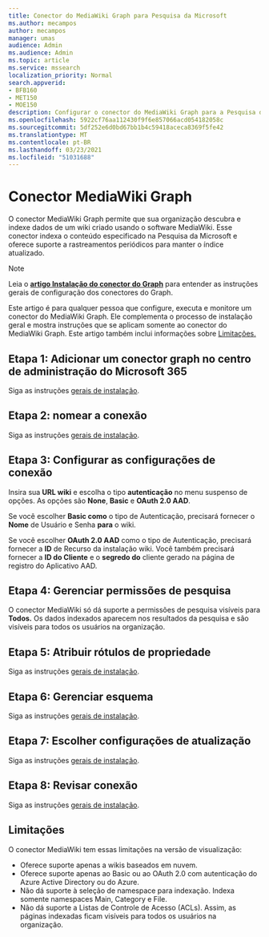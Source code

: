 ```yaml
---
title: Conector do MediaWiki Graph para Pesquisa da Microsoft
ms.author: mecampos
author: mecampos
manager: umas
audience: Admin
ms.audience: Admin
ms.topic: article
ms.service: mssearch
localization_priority: Normal
search.appverid:
- BFB160
- MET150
- MOE150
description: Configurar o conector do MediaWiki Graph para a Pesquisa da Microsoft
ms.openlocfilehash: 5922cf76aa112430f9f6e857066acd054182058c
ms.sourcegitcommit: 5df252e6d0bd67bb1b4c59418aceca8369f5fe42
ms.translationtype: MT
ms.contentlocale: pt-BR
ms.lasthandoff: 03/23/2021
ms.locfileid: "51031688"
---
```

<!---Previous ms.author: monaray --->

# <a name="mediawiki-graph-connector"></a>Conector MediaWiki Graph

O conector MediaWiki Graph permite que sua organização descubra e indexe dados de um wiki criado usando o software MediaWiki. Esse conector indexa o conteúdo especificado na Pesquisa da Microsoft e oferece suporte a rastreamentos periódicos para manter o índice atualizado.

> [!NOTE]
> Leia o [**artigo Instalação do conector do Graph**](configure-connector.md) para entender as instruções gerais de configuração dos conectores do Graph.

Este artigo é para qualquer pessoa que configure, executa e monitore um conector do MediaWiki Graph. Ele complementa o processo de instalação geral e mostra instruções que se aplicam somente ao conector do MediaWiki Graph. Este artigo também inclui informações sobre [Limitações.](#limitations)

<!---## Before you get started-->

<!---Insert "Before you get started" recommendations for this data source-->

## <a name="step-1-add-a-graph-connector-in-the-microsoft-365-admin-center"></a>Etapa 1: Adicionar um conector graph no centro de administração do Microsoft 365

Siga as instruções [gerais de instalação](./configure-connector.md).
<!---If the above phrase does not apply, delete it and insert specific details for your data source that are different from general setup instructions.-->

## <a name="step-2-name-the-connection"></a>Etapa 2: nomear a conexão

Siga as instruções [gerais de instalação](./configure-connector.md).
<!---If the above phrase does not apply, delete it and insert specific details for your data source that are different from general setup instructions.-->

## <a name="step-3-configure-the-connection-settings"></a>Etapa 3: Configurar as configurações de conexão

Insira sua **URL wiki** e escolha o tipo **autenticação** no menu suspenso de opções. As opções são **None**, **Basic** e **OAuth 2.0 AAD**.

Se você escolher **Basic como** o tipo de Autenticação, precisará fornecer o **Nome** de Usuário e Senha **para** o wiki.

Se você escolher **OAuth 2.0 AAD** como o tipo de Autenticação, precisará fornecer a **ID** de Recurso da instalação wiki. Você também precisará fornecer a **ID do Cliente** e o **segredo do** cliente gerado na página de registro do Aplicativo AAD.

## <a name="step-4-manage-search-permissions"></a>Etapa 4: Gerenciar permissões de pesquisa

O conector MediaWiki só dá suporte a permissões de pesquisa visíveis para **Todos.** Os dados indexados aparecem nos resultados da pesquisa e são visíveis para todos os usuários na organização.

## <a name="step-5-assign-property-labels"></a>Etapa 5: Atribuir rótulos de propriedade

Siga as instruções [gerais de instalação](./configure-connector.md).
<!---If the above phrase does not apply, delete it and insert specific details for your data source that are different from general setup instructions.-->

## <a name="step-6-manage-schema"></a>Etapa 6: Gerenciar esquema

Siga as instruções [gerais de instalação](./configure-connector.md).
<!---If the above phrase does not apply, delete it and insert specific details for your data source that are different from general setup instructions.-->

## <a name="step-7-choose-refresh-settings"></a>Etapa 7: Escolher configurações de atualização

Siga as instruções [gerais de instalação](./configure-connector.md).
<!---If the above phrase does not apply, delete it and insert specific details for your data source that are different from general setup instructions.-->

## <a name="step-8-review-connection"></a>Etapa 8: Revisar conexão

Siga as instruções [gerais de instalação](./configure-connector.md).
<!---If the above phrase does not apply, delete it and insert specific details for your data source that are different from general setup instructions.-->

<!---## Troubleshooting-->
<!---To be added-->

## <a name="limitations"></a>Limitações

O conector MediaWiki tem essas limitações na versão de visualização:

* Oferece suporte apenas a wikis baseados em nuvem.
* Oferece suporte apenas ao Basic ou ao OAuth 2.0 com autenticação do Azure Active Directory ou do Azure.
* Não dá suporte à seleção de namespace para indexação. Indexa somente namespaces Main, Category e File.
* Não dá suporte a Listas de Controle de Acesso (ACLs). Assim, as páginas indexadas ficam visíveis para todos os usuários na organização.